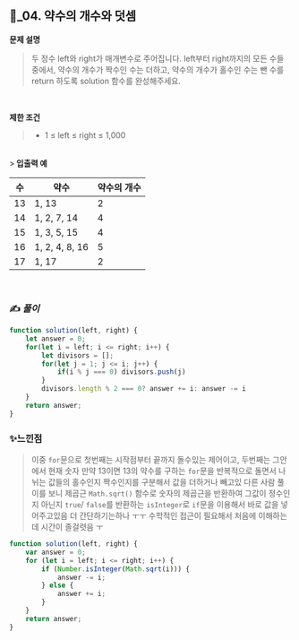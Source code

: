 ## 🔎_04. 약수의 개수와 덧셈

<b>문제 설명</b>
</br>
> 두 정수 left와 right가 매개변수로 주어집니다. left부터 right까지의 모든 수들 중에서, 약수의 개수가 짝수인 수는 더하고, 약수의 개수가 홀수인 수는 뺀 수를 return 하도록 solution 함수를 완성해주세요.


 </br>

<b>제한 조건</b>
>- 1 ≤ left ≤ right ≤ 1,000

</br>
><b>
입출력 예</b>
<table class="table">
        <thead><tr>
<th>수</th>
<th>약수</th>
<th>약수의 개수</th>
</tr>
</thead>
        <tbody><tr>
<td>13</td>
<td>1, 13</td>
<td>2</td>
</tr>
<tr>
<td>14</td>
<td>1, 2, 7, 14</td>
<td>4</td>
</tr>
<tr>
<td>15</td>
<td>1, 3, 5, 15</td>
<td>4</td>
</tr>
<tr>
<td>16</td>
<td>1, 2, 4, 8, 16</td>
<td>5</td>
</tr>
<tr>
<td>17</td>
<td>1, 17</td>
<td>2</td>
</tr>
</tbody>
      </table>

<br>

### ✍️ _풀이_

```js
function solution(left, right) {
    let answer = 0;
    for(let i = left; i <= right; i++) {
        let divisors = [];
        for(let j = 1; j <= i; j++) {
            if(i % j === 0) divisors.push(j)
        }
        divisors.length % 2 === 0? answer += i: answer -= i
    }
    return answer;
}
```


### ✨느낀점
> 이중 `for`문으로 첫번째는 시작점부터 끝까지 돌수있는 제어이고, 두번째는 그안에서 현재 숫자 만약 13이면 13의 약수를 구하는 `for`문을 반복적으로 돌면서 나뉘는 값들의 홀수인지 짝수인지를 구분해서 값을 더하거나 빼고있
> 다른 사람 풀이를 보니 제곱근  `Math.sqrt()` 함수로 숫자의 제곱근을 반환하여 그값이 정수인지 아닌지 `true`/ `false`를 반환하는 `isInteger`로 `if`문을 이용해서 바로 값을 넣어주고있음
> 더 간단하기는하나 ㅜㅜ 수학적인 접근이 필요해서 처음에 이해하는데 시간이 졸걸렷음 ㅜ 
```js
function solution(left, right) {
    var answer = 0;
    for (let i = left; i <= right; i++) {
        if (Number.isInteger(Math.sqrt(i))) {
            answer -= i;
        } else {
            answer += i;
        }
    }
    return answer;
}
```

